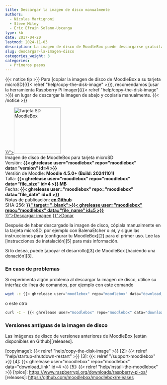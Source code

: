 ```yaml
---
title: Descargar la imagen de disco manualmente
authors:
  - Nicolas Martignoni
  - Steve Miley
  - Eric Efrain Solano-Uscanga
type: kb
date: 2017-04-20
lastmod: 2024-11-03
description: La imagen de disco de MoodleBox puede descargarse gratuitamente desde esta página.
slug: descargar-la-imagen-disco
categories_weight: 3
categories:
  - Primeros pasos
---
```


{{< notice tip >}}
Para [copiar la imagen de disco de MoodleBox a su tarjeta microSD]({{< relref "help/copy-the-disk-image" >}}), recomendamos [usar la herramienta Raspberry Pi Imager]({{< relref "help/copy-the-disk-image" >}}) en lugar de descargar la imagen de abajo y copiarla manualmente.
{{< /notice >}}

<div class="downloads row gx-0">
  <div class="image-icon text-center col-sm-3">
    <a class="piwik_download" href="{{< ghrelease user="moodlebox" repo="moodlebox" data="download_link" id=4 >}}"><img alt="Tarjeta SD MoodleBox" src="/img/media/moodlebox-sdcard.png" width="150" height="150"></a>
  </div>
  <div class="image-info col-sm-9">
    <div class="image-description">
      Imagen de disco de MoodleBox para tarjeta microSD
    </div>
    <div class="image-details">
      Versión: <strong>{{< ghrelease user="moodlebox" repo="moodlebox" data="version" id=4 >}}</strong>
    </div>
    <div class="image-details">
      Versión de Moodle: <strong>Moodle 4.5.0+ (Build: 20241101)</strong>
    </div>
    <div class="image-details">
      Talla: <strong>{{< ghrelease user="moodlebox" repo="moodlebox" data="file_size" id=4 >}} MB</strong>
    </div>
    <div class="image-details">
      Fecha: <strong>{{< ghrelease user="moodlebox" repo="moodlebox" data="file_date" id=4 >}}</strong>
    </div>
    <div class="image-details">
      Notas de publicación: <strong><a href="https://github.com/moodlebox/moodlebox/blob/main/CHANGELOG.md" target="_blank">en Github</a></strong>
    </div>
    <div class="image-details">
      SHA-256: <strong><a href="{{< ghrelease user="moodlebox" repo="moodlebox" data="download_link" id=5 >}}" target="_blank">{{< ghrelease user="moodlebox" repo="moodlebox" data="file_name" id=5 >}}</a></strong>
    </div>
    <div class="image-download-links">
      <a class="btn dl-zip piwik_download" href="{{< ghrelease user="moodlebox" repo="moodlebox" data="download_link" id=4 >}}"><i class="fa fa-download" aria-hidden="true"></i>Descargar imagen</a>
      <a class="btn" href="{{< relref "/support-moodlebox" >}}"><i class="fa fa-heart" aria-hidden="true"></i>Donar</a>
    </div>
  </div>
</div>

Después de haber descargado la imagen de disco, cópiala manualmente en la tarjeta microSD, por ejemplo con BalenaEtcher o `dd`, y sigue las instrucciones para [configurar tu MoodleBox][2] para el primer uso. Lee las [instrucciones de instalación][5] para más información.

Si lo desea, puede [apoyar el desarrollo][3] de MoodleBox [haciendo una donación][3].

### En caso de problemas

Si experimenta algún problema al descargar la imagen de disco, utilice su interfaz de línea de comandos, por ejemplo con este comando

```bash
wget -c {{< ghrelease user="moodlebox" repo="moodlebox" data="download_link" id=4 >}}
```

o este otro

```bash
curl -C - {{< ghrelease user="moodlebox" repo="moodlebox" data="download_link" id=4 >}}
```

### Versiones antiguas de la imagen de disco

Las imágenes de disco de versiones anteriores de MoodleBox [están disponibles en Github][releases].

 [copyimage]: {{< relref "help/copy-the-disk-image" >}}
 [2]: {{< relref "help/startup-shutdown-restart" >}}
 [3]: {{< relref "/support-moodlebox" >}}
 [4]: {{< ghrelease user="moodlebox" repo="moodlebox" data="download_link" id=4 >}}
 [5]: {{< relref "help/install-the-moodlebox" >}}
 [rpios]: https://www.raspberrypi.org/downloads/raspberry-pi-os/
 [releases]: https://github.com/moodlebox/moodlebox/releases
